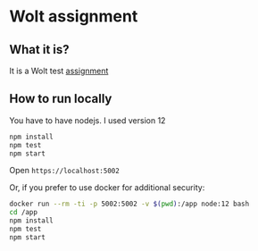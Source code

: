 # Wolt assignment

## What it is?

It is a Wolt test [assignment](https://c.smartrecruiters.com/sr-company-attachments-prod-dc5/5f05b5736bbcbc0ff2f7e7f3/d299cdb5-c0de-4c9d-8573-94a5ffdee6cb?r=s3-eu-central-1)

## How to run locally

You have to have nodejs. I used version 12

```sh
npm install
npm test
npm start
```

Open `https://localhost:5002`


Or, if you prefer to use docker for additional security:

```sh
docker run --rm -ti -p 5002:5002 -v $(pwd):/app node:12 bash
cd /app
npm install
npm test
npm start
```
